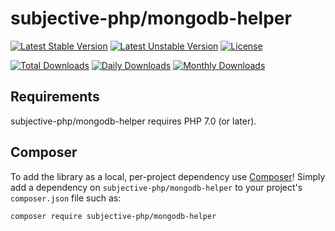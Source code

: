 # subjective-php/mongodb-helper

[![Latest Stable Version](https://poser.pugx.org/subjective-php/mongodb-helper/v/stable)](https://packagist.org/packages/subjective-php/mongodb-helper)
[![Latest Unstable Version](https://poser.pugx.org/subjective-php/mongodb-helper/v/unstable)](https://packagist.org/packages/subjective-php/mongodb-helper)
[![License](https://poser.pugx.org/subjective-php/mongodb-helper/license)](https://packagist.org/packages/subjective-php/mongodb-helper)

[![Total Downloads](https://poser.pugx.org/subjective-php/mongodb-helper/downloads)](https://packagist.org/packages/subjective-php/mongodb-helper)
[![Daily Downloads](https://poser.pugx.org/subjective-php/mongodb-helper/d/daily)](https://packagist.org/packages/subjective-php/mongodb-helper)
[![Monthly Downloads](https://poser.pugx.org/subjective-php/mongodb-helper/d/monthly)](https://packagist.org/packages/subjective-php/mongodb-helper)

## Requirements

subjective-php/mongodb-helper requires PHP 7.0 (or later).

## Composer
To add the library as a local, per-project dependency use [Composer](http://getcomposer.org)! Simply add a dependency on `subjective-php/mongodb-helper` to your project's `composer.json` file such as:

```sh
composer require subjective-php/mongodb-helper
```
